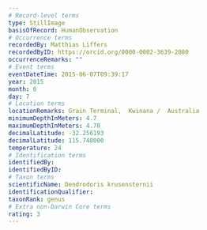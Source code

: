 ```yaml
---
# Record-level terms
type: StillImage
basisOfRecord: HumanObservation
# Occurrence terms
recordedBy: Matthias Liffers
recordedByID: https://orcid.org/0000-0002-3639-2080
occurrenceRemarks: ""
# Event terms
eventDateTime: 2015-06-07T09:39:17
year: 2015
month: 6
day: 7
# Location terms
locationRemarks: Grain Terminal,  Kwinana /  Australia
minimumDepthInMeters: 4.7
maximumDepthInMeters: 4.78
decimalLatitude: -32.256193
decimalLatitude: 115.748000
temperature: 24
# Identification terms
identifiedBy: 
identifiedByID: 
# Taxon terms
scientificName: Dendrodoris krusensternii
identificationQualifier: 
taxonRank: genus
# Extra non-Darwin Core terms
rating: 3
---
```

